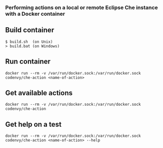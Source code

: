 ### Performing actions on a local or remote Eclipse Che instance with a Docker container

## Build container
```
$ build.sh  (on Unix)
> build.bat (on Windows)
```

## Run container
```
docker run --rm -v /var/run/docker.sock:/var/run/docker.sock codenvy/che-action <name-of-action>
```

## Get available actions
```
docker run --rm -v /var/run/docker.sock:/var/run/docker.sock codenvy/che-action
```

## Get help on a test
```
docker run --rm -v /var/run/docker.sock:/var/run/docker.sock codenvy/che-action <name-of-action> --help
```
